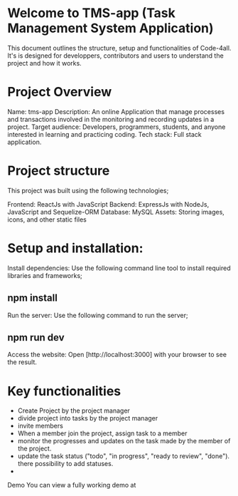 # Welcome to TMS-app (Task Management System Application)
This document outlines the structure, setup and functionalities of Code-4all. It's is designed for developpers, contributors and users to understand the project and how it works.

# Project Overview
Name: tms-app
Description: An online Application that manage processes and transactions involved in the monitoring and recording updates in a project.
Target audience: Developers, programmers, students, and anyone interested in learning and practicing coding.
Tech stack: Full stack application.

# Project structure
This project was built using the following technologies;

Frontend: ReactJs with JavaScript
Backend: ExpressJs with NodeJs, JavaScript and Sequelize-ORM
Database: MySQL
Assets: Storing images, icons, and other static files

# Setup and installation:
Install dependencies: Use the following command line tool to install required libraries and frameworks;

## npm install

Run the server: Use the following command to run the server;
## npm run dev 
Access the website: Open  [http://localhost:3000] with your browser to see the result.

# Key functionalities
- Create Project by the project manager
- divide project into tasks by the project manager
- invite members
-  When a member join the project, assign task to a member
-  monitor the progresses and updates on the task made by the member of the project.
-  update the task status ("todo", "in progress", "ready to review", "done"). there possibility to add statuses.
-  
Demo
You can view a fully working demo at 
